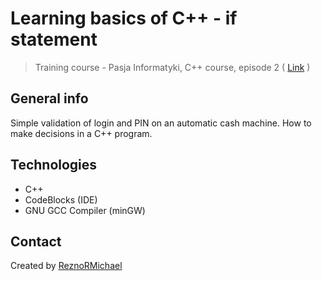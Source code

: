 # Learning basics of C++ - if statement
> Training course - Pasja Informatyki, C++ course, episode 2 ( [Link](https://www.youtube.com/watch?v=hXLbgSh1Wo0) )

## General info
Simple validation of login and PIN on an automatic cash machine. How to make decisions in a C++ program.

## Technologies
* C++
* CodeBlocks (IDE)
* GNU GCC Compiler (minGW)

## Contact
Created by [ReznoRMichael](https://github.com/ReznoRMichael)